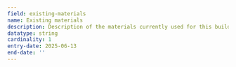 ```yaml
---
field: existing-materials
name: Existing materials
description: Description of the materials currently used for this building element
datatype: string
cardinality: 1
entry-date: 2025-06-13
end-date: ''
---
```

